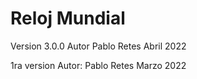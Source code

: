 # Reloj Mundial
Version 3.0.0
Autor
Pablo Retes
Abril 2022

1ra version
Autor: Pablo Retes
Marzo 2022